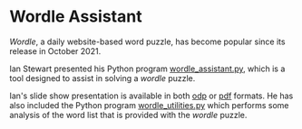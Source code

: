 # Wordle Assistant

*Wordle*, a daily website-based word puzzle, has become popular since its release in October 2021.

Ian Stewart presented his Python program [wordle_assistant.py](wordle_assistant.py), which is a tool designed to assist in solving a *wordle* puzzle.

Ian's slide show presentation is available in both [odp](wordle%20assistant.odp) or [pdf](wordle%20assistant.pdf) formats. 
He has also included the Python program [wordle_utilities.py](wordle_utilities.py) which performs some analysis of the word list
that is provided with the *wordle* puzzle.
